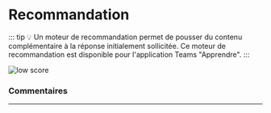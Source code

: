 # Recommandation

::: tip 💡
Un moteur de recommandation permet de pousser du contenu complémentaire à la réponse initialement sollicitée. Ce moteur de recommandation est disponible pour l'application Teams "Apprendre". 
:::

<div class="image_center">
  <img :src="$withBase('/assets/img/fr/outils/recommendation1.png')" alt="low score">
</div>


### Commentaires
---
<Commentaire />
